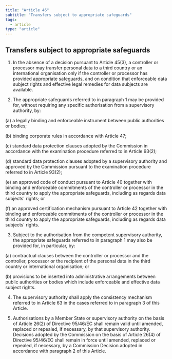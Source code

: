 ```yaml
---
title: "Article 46"
subtitle: "Transfers subject to appropriate safeguards"
tags:
  - article
type: "article"
---
```

## Transfers subject to appropriate safeguards

1. In the absence of a decision pursuant to Article 45(3), a controller or processor may transfer personal data to a third country or an international organisation only if the controller or processor has provided appropriate safeguards, and on condition that enforceable data subject rights and effective legal remedies for data subjects are available.

2. The appropriate safeguards referred to in paragraph 1 may be provided for, without requiring any specific authorisation from a supervisory authority, by:

(a) a legally binding and enforceable instrument between public authorities or bodies;

(b) binding corporate rules in accordance with Article 47;

(c) standard data protection clauses adopted by the Commission in accordance with the examination procedure referred to in Article 93(2);

(d) standard data protection clauses adopted by a supervisory authority and approved by the Commission pursuant to the examination procedure referred to in Article 93(2);

(e) an approved code of conduct pursuant to Article 40 together with binding and enforceable commitments of the controller or processor in the third country to apply the appropriate safeguards, including as regards data subjects' rights; or

(f) an approved certification mechanism pursuant to Article 42 together with binding and enforceable commitments of the controller or processor in the third country to apply the appropriate safeguards, including as regards data subjects' rights.

3. Subject to the authorisation from the competent supervisory authority, the appropriate safeguards referred to in paragraph 1 may also be provided for, in particular, by:

(a) contractual clauses between the controller or processor and the controller, processor or the recipient of the personal data in the third country or international organisation; or

(b) provisions to be inserted into administrative arrangements between public authorities or bodies which include enforceable and effective data subject rights.

4. The supervisory authority shall apply the consistency mechanism referred to in Article 63 in the cases referred to in paragraph 3 of this Article.

5. Authorisations by a Member State or supervisory authority on the basis of Article 26(2) of Directive 95/46/EC shall remain valid until amended, replaced or repealed, if necessary, by that supervisory authority. Decisions adopted by the Commission on the basis of Article 26(4) of Directive 95/46/EC shall remain in force until amended, replaced or repealed, if necessary, by a Commission Decision adopted in accordance with paragraph 2 of this Article.
